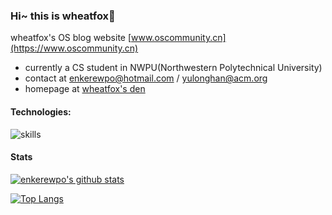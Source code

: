 ### Hi~ this is wheatfox🦊

wheatfox's OS blog website
[www.oscommunity.cn](https://www.oscommunity.cn)

- currently a CS student in NWPU(Northwestern Polytechnical University)
- contact at enkerewpo@hotmail.com / yulonghan@acm.org
- homepage at [wheatfox's den](https://wheatfox.dev)

#### Technologies:

![skills](https://skillicons.dev/icons?i=cpp,java,ableton,blender,emacs,gitlab,js,py,r,threejs,vscode)

#### Stats
[![enkerewpo's github stats](https://github-readme-stats.vercel.app/api?username=enkerewpo&show_icons=true)](https://github.com/anuraghazra/github-readme-stats)

[![Top Langs](https://github-readme-stats.vercel.app/api/top-langs?username=enkerewpo&show_icons=true&locale=en&layout=donut&hide=html,c,rtf,emacs%20lisp,rich%20text%20format,pascal&langs_count=6)](https://github.com/enkerewpo/)
